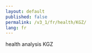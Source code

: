 ```yaml
---
layout: default
published: false
permalink: /v3_1/fr/health/KGZ/
lang: fr
---
```


health analysis KGZ
